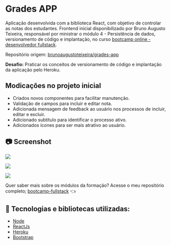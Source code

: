 # Grades APP

Aplicação desenvolvida com a biblioteca React, com objetivo de controlar as notas dos estudantes. Frontend inicial disponibilizado por Bruno Augusto Teixeira, responsável por ministrar o módulo 4 - Persistência de dados, versionamento de código e implantação, no curso [bootcamp online - desenvolvedor fullstack](https://www.igti.com.br/custom/bootcamp-desenvolvedor-full-stack/).

Repositório origem: [brunoaugustoteixeira/grades-app](https://github.com/brunoaugustoteixeira/grades-app)

**Desafio:**
Praticar os conceitos de versionamento de código e implantação da aplicação pelo Heroku.

## Modicações no projeto inicial

- Criados novos componentes para facilitar manutenção.
- Validação de campos para incluir e editar nota.
- Adicionada mensagem de feedback ao usuário nos processos de incluir, editar e excluir.
- Adicionado subtítulo para identificar o processo ativo.
- Adicionados ícones para ser mais atrativo ao usuário.

## 📷 Screenshot

![](https://i.imgur.com/OCvxE1S.png)

![](https://i.imgur.com/MQeYon9.png)

![](https://i.imgur.com/h1ZOfaN.png)

Quer saber mais sobre os módulos da formação? Acesse o meu repositório completo; [bootcamp-fullstack](https://github.com/mauricio-viana/bootcamp-fullstack) 👈

## 🔧 Tecnologias e bibliotecas utilizadas:

- [Node](https://nodejs.org/en/about/)
- [ReactJs](https://reactjs.org/)
- [Heroku](https://www.heroku.com)
- [Bootstrap](https://getbootstrap.com/)
